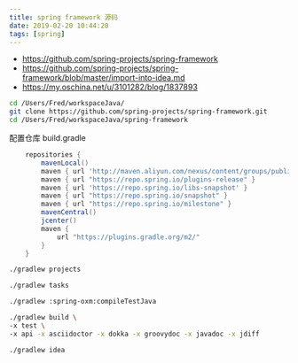 ```yaml
---
title: spring framework 源码
date: 2019-02-20 10:44:20
tags: [spring]
---
```


* <https://github.com/spring-projects/spring-framework>
* <https://github.com/spring-projects/spring-framework/blob/master/import-into-idea.md>
* <https://my.oschina.net/u/3101282/blog/1837893>

<!--more-->

```sh
cd /Users/Fred/workspaceJava/
git clone https://github.com/spring-projects/spring-framework.git
cd /Users/Fred/workspaceJava/spring-framework
```

配置仓库 build.gradle

```groovy
    repositories {
        mavenLocal()
        maven { url 'http://maven.aliyun.com/nexus/content/groups/public' }
        maven { url "https://repo.spring.io/plugins-release" }
        maven { url 'https://repo.spring.io/libs-snapshot' }
        maven { url "https://repo.spring.io/snapshot" }
        maven { url "https://repo.spring.io/milestone" }
        mavenCentral()
        jcenter()
        maven {
            url "https://plugins.gradle.org/m2/"
        }
    }
```

```sh
./gradlew projects

./gradlew tasks

./gradlew :spring-oxm:compileTestJava

./gradlew build \
-x test \
-x api -x asciidoctor -x dokka -x groovydoc -x javadoc -x jdiff

./gradlew idea
```
